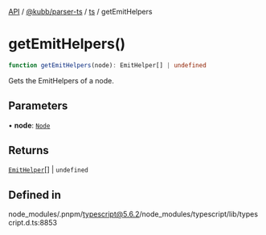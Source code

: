 [API](../../../../../packages.md) / [@kubb/parser-ts](../../../index.md) / [ts](../index.md) / getEmitHelpers

# getEmitHelpers()

```ts
function getEmitHelpers(node): EmitHelper[] | undefined
```

Gets the EmitHelpers of a node.

## Parameters

• **node**: [`Node`](../interfaces/Node.md)

## Returns

[`EmitHelper`](../type-aliases/EmitHelper.md)[] \| `undefined`

## Defined in

node\_modules/.pnpm/typescript@5.6.2/node\_modules/typescript/lib/typescript.d.ts:8853
